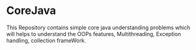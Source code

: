 # CoreJava
This Repository contains simple core java understanding problems which will helps to understand the OOPs features, 
Multithreading, Exception handling, collection frameWork.
